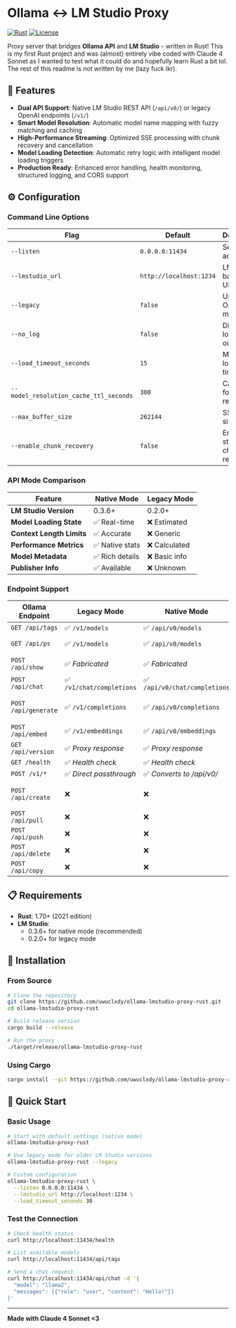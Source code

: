 # Ollama ↔ LM Studio Proxy

[![Rust](https://img.shields.io/badge/rust-%23000000.svg?style=for-the-badge&logo=rust&logoColor=white)](https://www.rust-lang.org/)
[![License](https://img.shields.io/badge/license-MIT-blue.svg?style=for-the-badge)](LICENSE)

Proxy server that bridges **Ollama API** and **LM Studio** - written in Rust! This is my first Rust project and was
(almost) entirely vibe coded with Claude 4 Sonnet as I wanted to test what it could do and hopefully learn Rust a bit
lol. The rest of this readme is not written by me (lazy fuck ikr).

## 🚀 Features

- **Dual API Support**: Native LM Studio REST API (`/api/v0/`) or legacy OpenAI endpoints (`/v1/`)
- **Smart Model Resolution**: Automatic model name mapping with fuzzy matching and caching
- **High-Performance Streaming**: Optimized SSE processing with chunk recovery and cancellation
- **Model Loading Detection**: Automatic retry logic with intelligent model loading triggers
- **Production Ready**: Enhanced error handling, health monitoring, structured logging, and CORS support

## ⚙️ Configuration

### Command Line Options

| Flag                                   | Default                 | Description                    |
|----------------------------------------|-------------------------|--------------------------------|
| `--listen`                             | `0.0.0.0:11434`         | Server bind address            |
| `--lmstudio_url`                       | `http://localhost:1234` | LM Studio backend URL          |
| `--legacy`                             | `false`                 | Use legacy OpenAI API mode     |
| `--no_log`                             | `false`                 | Disable logging output         |
| `--load_timeout_seconds`               | `15`                    | Model loading timeout          |
| `--model_resolution_cache_ttl_seconds` | `300`                   | Cache TTL for model resolution |
| `--max_buffer_size`                    | `262144`                | SSE buffer size (bytes)        |
| `--enable_chunk_recovery`              | `false`                 | Enable stream chunk recovery   |

### API Mode Comparison

| Feature                   | Native Mode    | Legacy Mode  |
|---------------------------|----------------|--------------|
| **LM Studio Version**     | 0.3.6+         | 0.2.0+       |
| **Model Loading State**   | ✅ Real-time    | ❌ Estimated  |
| **Context Length Limits** | ✅ Accurate     | ❌ Generic    |
| **Performance Metrics**   | ✅ Native stats | ❌ Calculated |
| **Model Metadata**        | ✅ Rich details | ❌ Basic info |
| **Publisher Info**        | ✅ Available    | ❌ Unknown    |

### Endpoint Support

| Ollama Endpoint      | Legacy Mode              | Native Mode                  | Notes                              |
|----------------------|--------------------------|------------------------------|------------------------------------|
| `GET /api/tags`      | ✅ `/v1/models`           | ✅ `/api/v0/models`           |                                    |
| `GET /api/ps`        | ✅ `/v1/models`           | ✅ `/api/v0/models`           | Shows loaded models only           |
| `POST /api/show`     | ✅ *Fabricated*           | ✅ *Fabricated*               | Generated from model name          |
| `POST /api/chat`     | ✅ `/v1/chat/completions` | ✅ `/api/v0/chat/completions` |                                    |
| `POST /api/generate` | ✅ `/v1/completions`      | ✅ `/api/v0/completions`      | Vision support via chat endpoint   |
| `POST /api/embed`    | ✅ `/v1/embeddings`       | ✅ `/api/v0/embeddings`       | Also supports `/api/embeddings`    |
| `GET /api/version`   | ✅ *Proxy response*       | ✅ *Proxy response*           |                                    |
| `GET /health`        | ✅ *Health check*         | ✅ *Health check*             |                                    |
| `POST /v1/*`         | ✅ *Direct passthrough*   | ✅ *Converts to /api/v0/*     |                                    |
| `POST /api/create`   | ❌                        | ❌                            | Use LM Studio for model management |
| `POST /api/pull`     | ❌                        | ❌                            |                                    |
| `POST /api/push`     | ❌                        | ❌                            |                                    |
| `POST /api/delete`   | ❌                        | ❌                            |                                    |
| `POST /api/copy`     | ❌                        | ❌                            |                                    |

## 📋 Requirements

- **Rust**: 1.70+ (2021 edition)
- **LM Studio**:
    - 0.3.6+ for native mode (recommended)
    - 0.2.0+ for legacy mode

## 🔧 Installation

### From Source

```bash
# Clone the repository
git clone https://github.com/uwuclxdy/ollama-lmstudio-proxy-rust.git
cd ollama-lmstudio-proxy-rust

# Build release version
cargo build --release

# Run the proxy
./target/release/ollama-lmstudio-proxy-rust
```

### Using Cargo

```bash
cargo install --git https://github.com/uwuclxdy/ollama-lmstudio-proxy-rust.git
```

## 🚀 Quick Start

### Basic Usage

```bash
# Start with default settings (native mode)
ollama-lmstudio-proxy-rust

# Use legacy mode for older LM Studio versions
ollama-lmstudio-proxy-rust --legacy

# Custom configuration
ollama-lmstudio-proxy-rust \
  --listen 0.0.0.0:11434 \
  --lmstudio_url http://localhost:1234 \
  --load_timeout_seconds 30
```

### Test the Connection

```bash
# Check health status
curl http://localhost:11434/health

# List available models
curl http://localhost:11434/api/tags

# Send a chat request
curl http://localhost:11434/api/chat -d '{
  "model": "llama2",
  "messages": [{"role": "user", "content": "Hello!"}]
}'
```

---

**Made with Claude 4 Sonnet <3**
